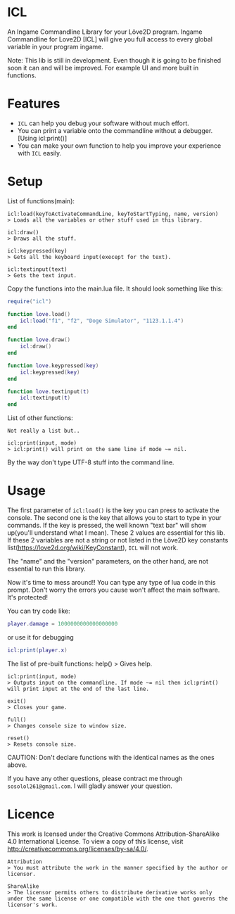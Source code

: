 # ICL
An Ingame Commandline Library for your Löve2D program.
Ingame Commandline for Love2D [ICL] will give you full access to every global variable in your program ingame.

Note: This lib is still in development. Even though it is going to be finished soon it can and will be improved. For example       UI and more built in functions.

# Features
* `ICL` can help you debug your software without much effort.
* You can print a variable onto the commandline without a debugger. [Using icl:print()]
* You can make your own function to help you improve your experience with `ICL` easily.

# Setup
List of functions(main):

	icl:load(keyToActivateCommandLine, keyToStartTyping, name, version)
	> Loads all the variables or other stuff used in this library.

	icl:draw()
	> Draws all the stuff.

	icl:keypressed(key)
	> Gets all the keyboard input(execept for the text).

	icl:textinput(text)
	> Gets the text input.

Copy the functions into the main.lua file. It should look something like this:

``` lua
require("icl")

function love.load()
	icl:load("f1", "f2", "Doge Simulator", "1123.1.1.4")
end

function love.draw()
	icl:draw()
end

function love.keypressed(key)
	icl:keypressed(key)
end

function love.textinput(t)
	icl:textinput(t)
end
```

List of other functions:
	
	Not really a list but..
	
	icl:print(input, mode)
	> icl:print() will print on the same line if mode ~= nil.


By the way don't type UTF-8 stuff into the command line.

# Usage
The first parameter of `icl:load()` is the key you can press to activate the console. The second one is the key that allows you to start to type in your commands. If the key is pressed, the well known "text bar" will show up(you'll understand what I mean). 
These 2 values are essential for this lib. If these 2 variables are not a string or not listed in the Löve2D key constants list(https://love2d.org/wiki/KeyConstant), `ICL` will not work.

The "name" and the "version" parameters, on the other hand, are not essential to run this library.

Now it's time to mess around!! You can type any type of lua code in this prompt. Don't worry the errors you cause won't affect the main software. It's protected!

You can try code like:

```lua
player.damage = 1000000000000000000
```

or use it for debugging

```lua
icl:print(player.x)
```

The list of pre-built functions:
	help()
	> Gives help.

	icl:print(input, mode)
	> Outputs input on the commandline. If mode ~= nil then icl:print() will print input at the end of the last line.
	
	exit()
	> Closes your game.
	
	full()
	> Changes console size to window size.
	
	reset()
	> Resets console size.

CAUTION: Don't declare functions with the identical names as the ones above.

If you have any other questions, please contract me through `sosolol261@gmail.com`. I will gladly answer your question.

# Licence
This work is lcensed under the Creative Commons Attribution-ShareAlike 4.0 International License. To view a copy of this license, visit http://creativecommons.org/licenses/by-sa/4.0/.

	Attribution
	> You must attribute the work in the manner specified by the author or licensor.

	ShareAlike
	> The licensor permits others to distribute derivative works only under the same license or one compatible with the one that governs the licensor's work.
